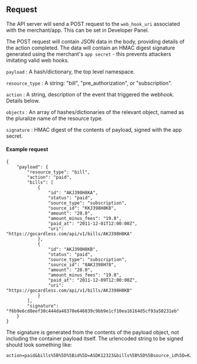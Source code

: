 ## Request

The API server will send a POST request to the `web_hook_uri` associated with the merchant/app. This can be set in Developer Panel.

The POST request will contain JSON data in the body, providing details of the action completed. The data will contain an HMAC digest signature generated using the merchant's `app secret` - this prevents attackers imitating valid web hooks.

`payload`
:	A hash/dictionary, the top level namespace.

`resource_type`
:	A string: "bill", "pre_authorization", or "subscription".

`action`
:	A string, description of the event that triggered the webhook. Details below.

`objects`
:	An array of hashes/dictionaries of the relevant object, named as the pluralize name of the resource type.

`signature`
:	HMAC digest of the contents of payload, signed with the app secret.

#### Example request

	{
	    "payload": {
	        "resource_type": "bill",
	        "action": "paid",
	        "bills": [
	            {
	                "id": "AKJ398H8KA",
	                "status": "paid",
	                "source_type": "subscription",
	                "source_id": "KKJ398H8K8",
	                "amount": "20.0",
	                "amount_minus_fees": "19.8",
	                "paid_at": "2011-12-01T12:00:00Z",
	                "uri": "https://gocardless.com/api/v1/bills/AKJ398H8KA"
	            },
	            {
	                "id": "AKJ398H8KB",
	                "status": "paid",
	                "source_type": "subscription",
	                "source_id": "8AKJ398H78",
	                "amount": "20.0",
	                "amount_minus_fees": "19.8",
	                "paid_at": "2011-12-09T12:00:00Z",
	                "uri": "https://gocardless.com/api/v1/bills/AKJ398H8KB"
	            }
	        ],
	        "signature": "f6b9e6cd8eef30c444da48370e646839c9bb9e1cf10ea16164d5cf93a50231eb"
	    }
	}

The signature is generated from the contents of the payload object, not including the container payload itself. The urlencoded string to be signed should look something like:

	action=paid&bills%5B%5D%5Bid%5D=ASDK12323&bills%5B%5D%5Bsource_id%5D=KJHAD978A&bills%5B%5D%5Bsource_type%5D=subscription&bills%5B%5D%5Bstatus%5D=paid&bills%5B%5D%5Buri%5D=https%3A%2F%2Fgocardless.com%2Fapi%2Fv1%2Fbills%2F1&resource_type=bill
